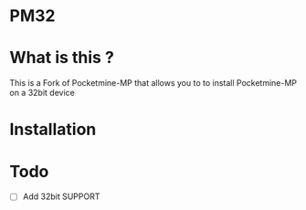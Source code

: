 # PM32

# What is this ?

This is a Fork of Pocketmine-MP that allows you to to install Pocketmine-MP on a 32bit device

# Installation

#  Todo

- [ ] Add 32bit SUPPORT
